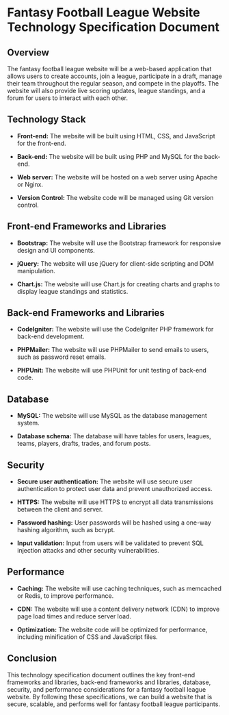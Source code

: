 # Fantasy Football League Website Technology Specification Document

## Overview

The fantasy football league website will be a web-based application that allows users to create accounts, join a league, participate in a draft, manage their team throughout the regular season, and compete in the playoffs. The website will also provide live scoring updates, league standings, and a forum for users to interact with each other.

## Technology Stack

- **Front-end:** The website will be built using HTML, CSS, and JavaScript for the front-end.

- **Back-end:** The website will be built using PHP and MySQL for the back-end.

- **Web server:** The website will be hosted on a web server using Apache or Nginx.

- **Version Control:** The website code will be managed using Git version control.

## Front-end Frameworks and Libraries

- **Bootstrap:** The website will use the Bootstrap framework for responsive design and UI components.

- **jQuery:** The website will use jQuery for client-side scripting and DOM manipulation.

- **Chart.js:** The website will use Chart.js for creating charts and graphs to display league standings and statistics.

## Back-end Frameworks and Libraries

- **CodeIgniter:** The website will use the CodeIgniter PHP framework for back-end development.

- **PHPMailer:** The website will use PHPMailer to send emails to users, such as password reset emails.

- **PHPUnit:** The website will use PHPUnit for unit testing of back-end code.

## Database

- **MySQL:** The website will use MySQL as the database management system.

- **Database schema:** The database will have tables for users, leagues, teams, players, drafts, trades, and forum posts.

## Security

- **Secure user authentication:** The website will use secure user authentication to protect user data and prevent unauthorized access.

- **HTTPS:** The website will use HTTPS to encrypt all data transmissions between the client and server.

- **Password hashing:** User passwords will be hashed using a one-way hashing algorithm, such as bcrypt.

- **Input validation:** Input from users will be validated to prevent SQL injection attacks and other security vulnerabilities.

## Performance

- **Caching:** The website will use caching techniques, such as memcached or Redis, to improve performance.

- **CDN:** The website will use a content delivery network (CDN) to improve page load times and reduce server load.

- **Optimization:** The website code will be optimized for performance, including minification of CSS and JavaScript files.

## Conclusion

This technology specification document outlines the key front-end frameworks and libraries, back-end frameworks and libraries, database, security, and performance considerations for a fantasy football league website. By following these specifications, we can build a website that is secure, scalable, and performs well for fantasy football league participants.

